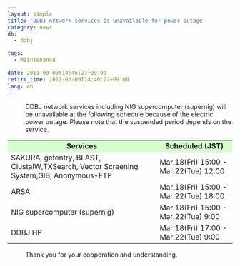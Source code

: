 ```yaml
---
layout: simple
title: 'DDBJ network services is unavailable for power outage'
category: news
db:
  - ddbj

tags:
  - Maintenance

date: 2011-03-09T14:46:27+09:00
retire_time: 2011-03-09T14:46:27+09:00
lang: en
---
```


<dl>
    <dd>DDBJ network services including NIG supercomputer (supernig) will be unavailable at the following schedule because of the electric power outage. Please note that the suspended period depends on the service. </dd>
</dl>

<table>
    <tbody>
        <tr>
            <td align="center" style="background-color:#d5ffcc;"><strong>Services</strong></td>
            <td align="center" style="background-color:#d5ffcc;"><strong>Scheduled (JST)</strong></td>
        </tr>
        <tr>
            <td>SAKURA, getentry, BLAST, ClustalW,TXSearch, Vector Screening System,GIB, Anonymous-FTP</td>
            <td align="top">Mar.18(Fri) 15:00 - Mar.22(Tue) 12:00 </td>
        </tr>
        <tr>
            <td>ARSA</td>
            <td align="top">Mar.18(Fri) 15:00 - Mar.22(Tue) 18:00 </td>
        </tr>
        <tr>
            <td>NIG supercomputer (supernig)</td>
            <td align="top">Mar.18(Fri) 15:00 - Mar.22(Tue) 9:00 </td>
        </tr>
        <tr>
            <td>DDBJ HP</td>
            <td align="top">Mar.18(Fri) 17:00 - Mar.22(Tue) 9:00 </td>
        </tr>
    </tbody>
</table>

<dl>
    <dd>Thank you for your cooperation and understanding.</dd>
</dl>
